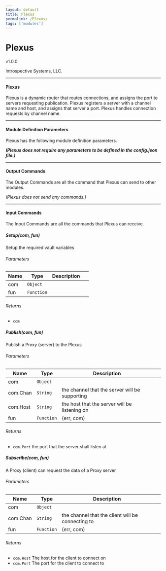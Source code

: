 ```yaml
---
layout: default
title: Plexus
permalink: /Plexus/
tags: ['modules']
---
```

# Plexus

v1.0.0

Introspective Systems, LLC.


---
#### Plexus

Plexus is a dynamic router that routes connections, and assigns the
port to servers requesting publication. Plexus registers a server with a
channel name and host, and assigns that server a port. Plexus handles
connection requests by channel name.



---

#### Module Definition Parameters

Plexus has the following module definition parameters.

***(Plexus does not require any parameters to be defined in the
config.json file.)***

---

#### Output Commands

The Output Commands are all the command that Plexus can send to
other modules.

*(Plexus does not send any commands.)*

---

#### Input Commands
The Input Commands are all the commands that Plexus can
receive.


##### Setup(com, fun)

Setup the required vault variables


###### Parameters

| Name | Type | Description |  |
| ---- | ---- | ----------- | -------- |
| com | `Object`  |  | &nbsp; |
| fun | `Function`  |  | &nbsp; |




###### Returns


- `com`  



##### Publish(com, fun)

Publish a Proxy (server) to the Plexus




###### Parameters

| Name | Type | Description |  |
| ---- | ---- | ----------- | -------- |
| com | `Object`  |  | &nbsp; |
| com.Chan | `String`  | the channel that the server will be supporting | &nbsp; |
| com.Host | `String`  | the host that the server will be listening on | &nbsp; |
| fun | `Function`  | (err, com) | &nbsp; |




###### Returns


- `com.Port`  the port that the server shall listen at



##### Subscribe(com, fun)

A Proxy (client) can request the data of a Proxy server




###### Parameters

| Name | Type | Description |  |
| ---- | ---- | ----------- | -------- |
| com | `Object`  |  | &nbsp; |
| com.Chan | `String`  | the channel that the client will be connecting to | &nbsp; |
| fun | `Function`  | (err, com) | &nbsp; |




###### Returns


- `com.Host`  The host for the client to connect on
- `com.Port`  The port for the client to connect to
